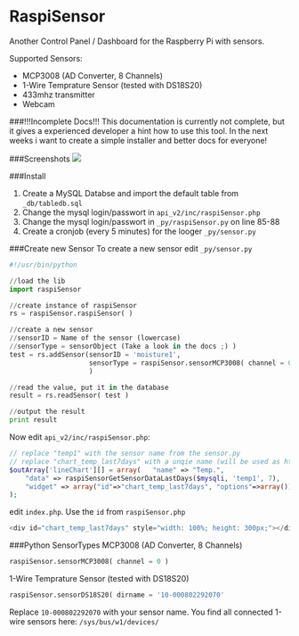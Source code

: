 RaspiSensor
===========

Another Control Panel / Dashboard for the Raspberry Pi with sensors.


Supported Sensors:

 * MCP3008 (AD Converter, 8 Channels)
 * 1-Wire Temprature Sensor (tested with DS18S20)
 * 433mhz transmitter
 * Webcam

###!!!Incomplete Docs!!!
This documentation is currently not complete, but it gives a experienced developer a hint how to use this tool. 
In the next weeks i want to create a simple installer and better docs for everyone!


###Screenshots
![](https://github.com/github/training-kit/blob/master/images/professortocat.png)

###Install
1. Create a MySQL Databse and import the default table from <code>_db/tabledb.sql</code>
2. Change the mysql login/passwort in <code>api_v2/inc/raspiSensor.php</code>
3. Change the mysql login/passwort in <code>_py/raspiSensor.py</code> on line 85-88
4. Create a cronjob (every 5 minutes) for the looger <code>_py/sensor.py</code>


###Create new Sensor
To create a new sensor edit <code>_py/sensor.py</code>
```python
#!/usr/bin/python

//load the lib
import raspiSensor

//create instance of raspiSensor
rs = raspiSensor.raspiSensor( ) 

//create a new sensor
//sensorID = Name of the sensor (lowercase)
//sensorType = sensorObject (Take a look in the docs ;) ) 
test = rs.addSensor(sensorID = 'moisture1', 
                    sensorType = raspiSensor.sensorMCP3008( channel = 0 )
                    )

//read the value, put it in the database
result = rs.readSensor( test )

//output the result
print result
```
Now edit <code>api_v2/inc/raspiSensor.php</code>:
```php
// replace "temp1" with the sensor name from the sensor.py
// replace "chart_temp_last7days" with a unqie name (will be used as html element id)
$outArray['lineChart'][] = array( 	"name" => "Temp.", 
	"data" => raspiSensorGetSensorDataLastDays($mysqli, 'temp1', 7), 
	"widget" => array("id"=>"chart_temp_last7days", "options"=>array())
);
```
edit <code>index.php</code>. Use the <code>id</code> from <code>raspiSensor.php</code>
```php
<div id="chart_temp_last7days" style="width: 100%; height: 300px;"></div>
```


###Python SensorTypes
MCP3008 (AD Converter, 8 Channels)
```python
raspiSensor.sensorMCP3008( channel = 0 )
```

1-Wire Temprature Sensor (tested with DS18S20)
```python
raspiSensor.sensorDS18S20( dirname = '10-000802292070'
```
Replace <code>10-000802292070</code> with your sensor name. You find all connected 1-wire sensors here: <code>/sys/bus/w1/devices/</code>